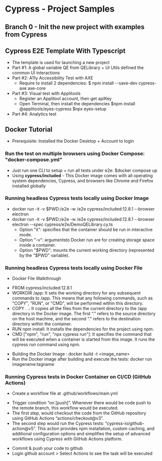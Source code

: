 # Cypress - Project Samples

## Branch 0 -  Init the new project with examples from Cypress

## Cypress E2E Template With Typescript 
 - The template is used for launching a new project 
 - Part #1: A global variable QE from QELibrary + UI Utils defined the common UI interactions
 - Part #2: A11y Accessibility Test with AXE
   + Require to install 2 dependencies: $ npm install --save-dev cypress-axe axe-core
 - Part #3: Visual test with Applitools
   + Register an Applitool account, then get apiKey
   + Open Terminal, then install the dependencies
      $npm install @applitools/eyes-cypress
      $npx eyes-setup
 - Part #4: Analytics test

## Docker Tutorial
 - Prerequisite: Installed the Docker Desktop + Account to login

### Run the test on multiple browsers using Docker Compose: "docker-compose.yml"
 - Just run one CLI to setup + run all tests under e2e: $docker compose up
 - Using **cypress/included** - This Docker image comes with all operating system dependencies, Cypress, and browsers like Chrome and Firefox installed globally

 ### Running headless Cypress tests locally using Docker Image
  - docker run -it -v $PWD:/e2e -w /e2e cypress/included:12.8.1 --browser electron
  - docker run -it -v $PWD:/e2e -w /e2e cypress/included:12.8.1 --browser electron --spec cypress/e2e/DemoQELibrary.cy.ts
    + Option "it": specifies that the container should be run in interactive mode.
    + Option "-v": argumentsto Docker run are for creating storage space inside a container.
    + Option "$PWD": mounts the current working directory (represented by the "$PWD" variable).

### Running headless Cypress tests locally using Docker File 
  - Docker File Walkthrough
   + FROM cypress/included:12.8.1
   + WORKDIR /app: It sets the working directory for any subsequent commands to /app. This means that any following commands, such as "COPY", "RUN", or "CMD", will be performed within this directory.
   + COPY . .: It copies all the files from the current directory to the /app directory in the Docker image. The first “.” refers to the source directory on the host machine, and the second “.” refers to the destination directory within the container.
   + RUN npm install: It installs the dependencies for the project using npm.
   + CMD ["npm", "run", "npx cypress run"]: It specifies the command that will be executed when a container is started from this image. It runs the cypress run command using npm.
  - Building the Docker Image : docker build -t <image_name>
  - Run the Docker image after building and execute the tests: docker run imagename:tagname

### Running Cypress tests in Docker Container on CI/CD (GitHub Actions)
 - Create a workflow file at .github/workflows/main.yml
  + Trigger condition “on [push]”. Whenever there would be code push to the remote branch, this workflow would be executed.
  + The first step, would checkout the code from the GitHub repository using GitHub Actions “actions/checkout@v3”.
  + The second step would run the Cypress tests: “cypress-io/github-action@v5”. This action provides npm installation, custom caching, and additional configuration options and simplifies the setup of advanced workflows using Cypress with GitHub Actions platform.
- Commit & push your code to github
- Login github account > Select Actions to see the task will be executed